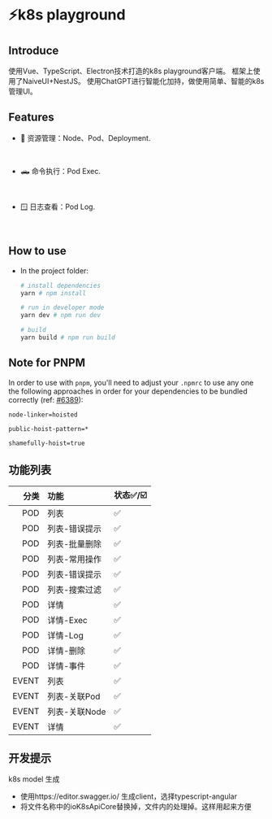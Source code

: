  
# ⚡k8s playground

 
 
## Introduce
使用Vue、TypeScript、Electron技术打造的k8s playground客户端。
框架上使用了NaiveUI+NestJS。
使用ChatGPT进行智能化加持，做使用简单、智能的k8s 管理UI。

## Features

- 🔨 资源管理：Node、Pod、Deployment.
<br>

- 🛻 命令执行：Pod Exec.
<br>

- 🪟 日志查看：Pod Log.
<br>


## How to use

- In the project folder: 
  ```bash
  # install dependencies
  yarn # npm install

  # run in developer mode
  yarn dev # npm run dev

  # build
  yarn build # npm run build
  ```

## Note for PNPM

In order to use with `pnpm`, you'll need to adjust your `.npmrc` to use any one the following approaches in order for your dependencies to be bundled correctly (ref: [#6389](https://github.com/electron-userland/electron-builder/issues/6289#issuecomment-1042620422)):
```
node-linker=hoisted
```
```
public-hoist-pattern=*
```
```
shamefully-hoist=true
```
## 功能列表
|    分类 | 功能        | 	状态✅/☑️ |
|------:|:----------|:--------|
|   POD | 列表        | ✅       |
|   POD | 列表-错误提示   | ✅       |
|   POD | 列表-批量删除   | ✅       |
|   POD | 列表-常用操作   | ✅       |
|   POD | 列表-错误提示   | ✅       |
|   POD | 列表-搜索过滤   | ✅       |
|   POD | 详情        | ✅       |
|   POD | 详情-Exec   | ✅       |
|   POD | 详情-Log    | ✅       |
|   POD | 详情-删除     | ✅       |
|   POD | 详情-事件     | ✅       |
| EVENT | 列表        | ✅       |
| EVENT | 列表-关联Pod  | ✅       |
| EVENT | 列表-关联Node | ✅       |
| EVENT | 详情        | ✅       |
## 开发提示
 
k8s model 生成
 * 使用https://editor.swagger.io/ 生成client，选择typescript-angular
 * 将文件名称中的ioK8sApiCore替换掉，文件内的处理掉。这样用起来方便
